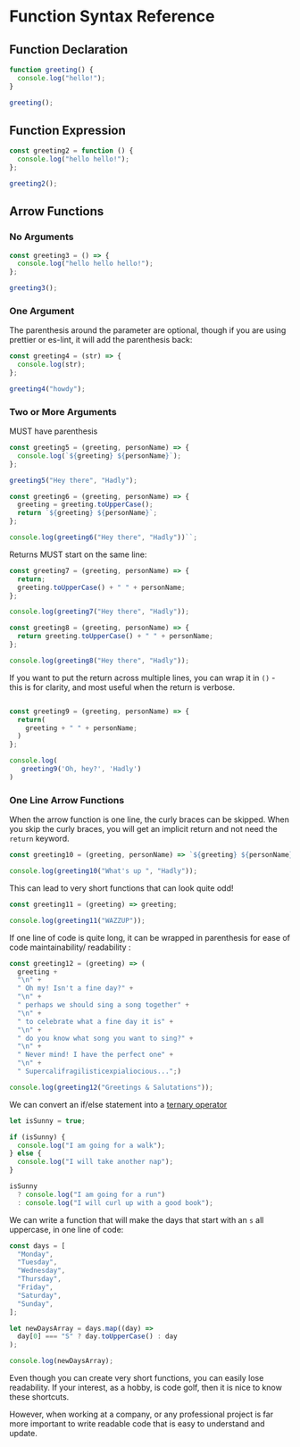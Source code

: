 # Function Syntax Reference

## Function Declaration

```js
function greeting() {
  console.log("hello!");
}

greeting();
```

## Function Expression

```js
const greeting2 = function () {
  console.log("hello hello!");
};

greeting2();
```

## Arrow Functions

### No Arguments

```js
const greeting3 = () => {
  console.log("hello hello hello!");
};

greeting3();
```

### One Argument

The parenthesis around the parameter are optional, though if you are using prettier or es-lint, it will add the parenthesis back:

```js
const greeting4 = (str) => {
  console.log(str);
};

greeting4("howdy");
```

### Two or More Arguments

MUST have parenthesis

```js
const greeting5 = (greeting, personName) => {
  console.log(`${greeting} ${personName}`);
};

greeting5("Hey there", "Hadly");
```

```js
const greeting6 = (greeting, personName) => {
  greeting = greeting.toUpperCase();
  return `${greeting} ${personName}`;
};

console.log(greeting6("Hey there", "Hadly"))``;
```

Returns MUST start on the same line:

```js
const greeting7 = (greeting, personName) => {
  return;
  greeting.toUpperCase() + " " + personName;
};

console.log(greeting7("Hey there", "Hadly"));
```

```js
const greeting8 = (greeting, personName) => {
  return greeting.toUpperCase() + " " + personName;
};

console.log(greeting8("Hey there", "Hadly"));
```

If you want to put the return across multiple lines, you can wrap it in `()` - this is for clarity, and most useful when the return is verbose.

```js

const greeting9 = (greeting, personName) => {
  return(
    greeting + " " + personName;
  )
};

console.log(
   greeting9('Oh, hey?', 'Hadly')
)
```

### One Line Arrow Functions

When the arrow function is one line, the curly braces can be skipped. When you skip the curly braces, you will get an implicit return and not need the `return` keyword.

```js
const greeting10 = (greeting, personName) => `${greeting} ${personName}`;

console.log(greeting10("What's up ", "Hadly"));
```

This can lead to very short functions that can look quite odd!

```js
const greeting11 = (greeting) => greeting;

console.log(greeting11("WAZZUP"));
```

If one line of code is quite long, it can be wrapped in parenthesis for ease of code maintainability/ readability :

```js
const greeting12 = (greeting) => (
  greeting +
  "\n" +
  " Oh my! Isn't a fine day?" +
  "\n" +
  " perhaps we should sing a song together" +
  "\n" +
  " to celebrate what a fine day it is" +
  "\n" +
  " do you know what song you want to sing?" +
  "\n" +
  " Never mind! I have the perfect one" +
  "\n" +
  " Supercalifragilisticexpialiocious...";)

console.log(greeting12("Greetings & Salutations"));
```

We can convert an if/else statement into a [ternary operator](https://developer.mozilla.org/en-US/docs/Web/JavaScript/Reference/Operators/Conditional_Operator)

```js
let isSunny = true;

if (isSunny) {
  console.log("I am going for a walk");
} else {
  console.log("I will take another nap");
}

isSunny
  ? console.log("I am going for a run")
  : console.log("I will curl up with a good book");
```

We can write a function that will make the days that start with an `s` all uppercase, in one line of code:

```js
const days = [
  "Monday",
  "Tuesday",
  "Wednesday",
  "Thursday",
  "Friday",
  "Saturday",
  "Sunday",
];

let newDaysArray = days.map((day) =>
  day[0] === "S" ? day.toUpperCase() : day
);

console.log(newDaysArray);
```

Even though you can create very short functions, you can easily lose readability. If your interest, as a hobby, is code golf, then it is nice to know these shortcuts.

However, when working at a company, or any professional project is far more important to write readable code that is easy to understand and update.
